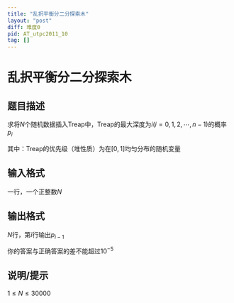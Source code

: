```yaml
---
title: "乱択平衡分二分探索木"
layout: "post"
diff: 难度0
pid: AT_utpc2011_10
tag: []
---
```


# 乱択平衡分二分探索木

## 题目描述

求将$N$个随机数据插入Treap中，Treap的最大深度为$i(i=0,1,2,\cdots,n-1)$的概率$p_i$

其中：Treap的优先级（堆性质）为在$[0,1]$均匀分布的随机变量

## 输入格式

一行，一个正整数$N$

## 输出格式

$N$行，第$i$行输出$p_{i-1}$

你的答案与正确答案的差不能超过$10^{-5}$

## 说明/提示

$1\le N\le 30000$

